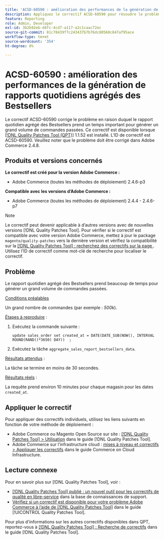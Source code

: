 ```yaml
---
title: 'ACSD-60590 : amélioration des performances de la génération de rapports quotidiens agrégés des Bestsellers'
description: Appliquez le correctif ACSD-60590 pour résoudre le problème Adobe Commerce en raison duquel le rapport quotidien agrégé des Bestsellers prend un temps important pour générer un grand volume de commandes passées.
feature: Reporting
role: Admin, Developer
exl-id: 3b2b92eb-d4fc-4cd7-a117-a2c1caac72ec
source-git-commit: 81c78439f7c243437b7b76dc80560c847af95ace
workflow-type: tm+mt
source-wordcount: '354'
ht-degree: 0%

---
```


# ACSD-60590 : amélioration des performances de la génération de rapports quotidiens agrégés des Bestsellers

Le correctif ACSD-60590 corrige le problème en raison duquel le rapport quotidien agrégé des Bestsellers prend un temps important pour générer un grand volume de commandes passées. Ce correctif est disponible lorsque [[!DNL Quality Patches Tool (QPT)]](https://experienceleague.adobe.com/docs/commerce-operations/tools/quality-patches-tool/usage.html) 1.1.52 est installé. L’ID de correctif est ACSD-60590. Veuillez noter que le problème doit être corrigé dans Adobe Commerce 2.4.8.

## Produits et versions concernés

**Le correctif est créé pour la version Adobe Commerce :**

* Adobe Commerce (toutes les méthodes de déploiement) 2.4.6-p3

**Compatible avec les versions d’Adobe Commerce :**

* Adobe Commerce (toutes les méthodes de déploiement) 2.4.4 - 2.4.6-p7

>[!NOTE]
>
>Le correctif peut devenir applicable à d’autres versions avec de nouvelles versions [!DNL Quality Patches Tool]. Pour vérifier si le correctif est compatible avec votre version Adobe Commerce, mettez à jour le package `magento/quality-patches` vers la dernière version et vérifiez la compatibilité sur la [[!DNL Quality Patches Tool] : recherchez des correctifs sur la page ](https://experienceleague.adobe.com/tools/commerce-quality-patches/index.html). Utilisez l’ID de correctif comme mot-clé de recherche pour localiser le correctif.

## Problème

Le rapport quotidien agrégé des Bestsellers prend beaucoup de temps pour générer un grand volume de commandes passées.

<u>Conditions préalables</u>

Un grand nombre de commandes (par exemple : *500k*).

<u>Étapes à reproduire</u> :

1. Exécutez la commande suivante :

   `update sales_order set created_at = DATE(DATE_SUB(NOW(), INTERVAL ROUND(RAND()*3650) DAY))  ;`

1. Exécutez la tâche `aggregate_sales_report_bestsellers_data`.

<u>Résultats attendus</u> :

La tâche se termine en moins de 30 secondes.

<u>Résultats réels</u> :

La requête prend environ 10 minutes pour chaque magasin pour les dates `created_at`.

## Appliquer le correctif

Pour appliquer des correctifs individuels, utilisez les liens suivants en fonction de votre méthode de déploiement :

* Adobe Commerce ou Magento Open Source sur site : [[!DNL Quality Patches Tool] > Utilisation](/help/tools/quality-patches-tool/usage.md) dans le guide [!DNL Quality Patches Tool].
* Adobe Commerce sur l’infrastructure cloud : [mises à niveau et correctifs > Appliquer les correctifs](https://experienceleague.adobe.com/docs/commerce-cloud-service/user-guide/develop/upgrade/apply-patches.html) dans le guide Commerce on Cloud Infrastructure.

## Lecture connexe

Pour en savoir plus sur [!DNL Quality Patches Tool], voir :

* [[!DNL Quality Patches Tool] publié : un nouvel outil pour les correctifs de qualité en libre-service](https://experienceleague.adobe.com/en/docs/commerce-knowledge-base/kb/announcements/commerce-announcements/magento-quality-patches-released-new-tool-to-self-serve-quality-patches) dans la base de connaissances de support.
* [Vérifiez si un correctif est disponible pour votre problème Adobe Commerce à l’aide de  [!DNL Quality Patches Tool]](/help/tools/quality-patches-tool/patches-available-in-qpt/check-patch-for-magento-issue-with-magento-quality-patches.md) dans le guide [!UICONTROL Quality Patches Tool].


Pour plus d&#39;informations sur les autres correctifs disponibles dans QPT, reportez-vous à [[!DNL Quality Patches Tool] : Recherche de correctifs](https://experienceleague.adobe.com/tools/commerce-quality-patches/index.html) dans le guide [!DNL Quality Patches Tool].
